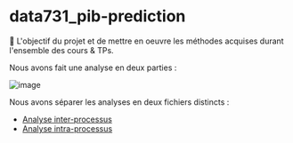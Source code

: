 # data731_pib-prediction

🔰 L'objectif du projet et de mettre en oeuvre les méthodes acquises durant l'ensemble des cours & TPs. 

Nous avons fait une analyse en deux parties : 

![image](https://user-images.githubusercontent.com/54810120/149231095-beea0e7e-6e11-40da-8cd4-8952af8f4d70.png)

Nous avons séparer les analyses en deux fichiers distincts : 

- [Analyse inter-processus](https://github.com/caullird/data731_pib-prediction/blob/main/Analyse_Inter_Processus.ipynb)
- [Analyse intra-processus](https://github.com/caullird/data731_pib-prediction/blob/main/Analyse_Intra_Processus.ipynb)

